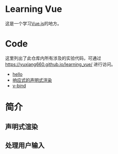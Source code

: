 # Learning Vue
这是一个学习[Vue.js](https://v3.cn.vuejs.org/guide/introduction.html)的地方。

# Code
这里列出了此仓库内所有涉及的实验代码，可通过 https://yuxiang660.github.io/learning_vue/ 进行访问。

* [hello](code/hello/index.html)
* [响应式的声明式渲染](code/intro/reactive/index.html)
* [v-bind](code/intro/bind/index.html)

# 简介
## 声明式渲染


## 处理用户输入

